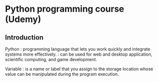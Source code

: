 # Python programming course (Udemy)

## Introduction

Python
: programming language that lets you work quickly and integrate systems more effectively.
: can be used for web and desktop application, scientific computing, and game development.

Variable
: is a name or label that you assign to the storage location whose value can be manipulated during the program execution.

